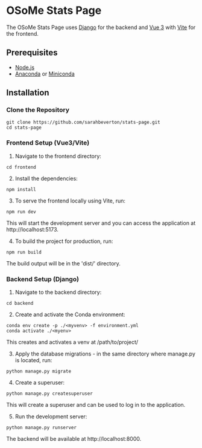 # OSoMe Stats Page

The OSoMe Stats Page uses [Django](https://www.djangoproject.com/) for the backend and [Vue 3](https://v3.vuejs.org/) with [Vite](https://vitejs.dev/) for the frontend.

## Prerequisites

- [Node.js](https://nodejs.org/en/download/)
- [Anaconda](https://www.anaconda.com/products/individual) or [Miniconda](https://docs.conda.io/en/latest/miniconda.html)

## Installation

### Clone the Repository

```
git clone https://github.com/sarahbeverton/stats-page.git
cd stats-page
```

### Frontend Setup (Vue3/Vite)

1. Navigate to the frontend directory:
```
cd frontend
```
2. Install the dependencies:
```
npm install
```
3. To serve the frontend locally using Vite, run:
```
npm run dev
```
This will start the development server and you can access the application at http://localhost:5173.

4. To build the project for production, run:
```
npm run build
```
The build output will be in the 'dist/' directory.

### Backend Setup (Django)

1. Navigate to the backend directory:
```
cd backend
```
2. Create and activate the Conda environment:
```
conda env create -p ./<myvenv> -f environment.yml
conda activate ./<myenv>
```
This creates and activates a venv at /path/to/project/<myvenv>

3. Apply the database migrations -
in the same directory where manage.py is located, run:
```
python manage.py migrate
```
4. Create a superuser:
```
python manage.py createsuperuser
```
This will create a superuser and can be used to log in to the application.

5. Run the development server:
```
python manage.py runserver
```
The backend will be available at http://localhost:8000.
